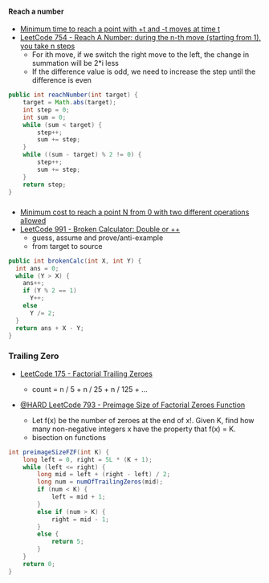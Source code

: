 #### Reach a number
- [Minimum time to reach a point with +t and -t moves at time t](https://www.geeksforgeeks.org/minimum-time-to-reach-a-point-with-t-and-t-moves-at-time-t/)
- [LeetCode 754 - Reach A Number: during the n-th move (starting from 1), you take n steps](https://leetcode.com/problems/reach-a-number/discuss/112968/Short-JAVA-Solution-with-Explanation)
  - For ith move, if we switch the right move to the left, the change in summation will be 2*i less
  - If the difference value is odd, we need to increase the step until the difference is even
```java
public int reachNumber(int target) {
    target = Math.abs(target);
    int step = 0;
    int sum = 0;
    while (sum < target) {
        step++;
        sum += step;
    }
    while ((sum - target) % 2 != 0) {
        step++;
        sum += step;
    }
    return step;
}
```
#####
- [Minimum cost to reach a point N from 0 with two different operations allowed](https://www.geeksforgeeks.org/minimum-cost-to-reach-a-point-n-from-0-with-two-different-operations-allowed/)
- [LeetCode 991 - Broken Calculator: Double or ++](https://leetcode.com/problems/broken-calculator/discuss/234484/JavaC%2B%2BPython-Change-Y-to-X-in-1-Line)
  - guess, assume and prove/anti-example
  - from target to source
```java
public int brokenCalc(int X, int Y) {
  int ans = 0;
  while (Y > X) {
    ans++;
    if (Y % 2 == 1)
      Y++;
    else
      Y /= 2;
  }
  return ans + X - Y;
}
```

### Trailing Zero
- [LeetCode 175 - Factorial Trailing Zeroes](https://leetcode.com/problems/factorial-trailing-zeroes/discuss/52367/My-explanation-of-the-Log(n)-solution)
  - count = n / 5 + n / 25 + n / 125 + ...

- [@HARD LeetCode 793 - Preimage Size of Factorial Zeroes Function](https://leetcode.com/problems/preimage-size-of-factorial-zeroes-function/discuss/117821/Four-binary-search-solutions-based-on-different-ideas)
  - Let f(x) be the number of zeroes at the end of x!. Given K, find how many non-negative integers x have the property that f(x) = K.
  - bisection on functions
```java
int preimageSizeFZF(int K) {
    long left = 0, right = 5L * (K + 1);
    while (left <= right) {
        long mid = left + (right - left) / 2;
        long num = numOfTrailingZeros(mid);
        if (num < K) {
            left = mid + 1;
        } 
        else if (num > K) {
            right = mid - 1;
        } 
        else {
            return 5;
        }
    }
    return 0;
}
```
